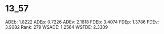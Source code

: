 # 13_57

ADEb: 1.8222
ADEp: 0.7226
ADEv: 2.1818
FDEb: 3.4074
FDEp: 1.3786
FDEv: 3.9082
Rank: 279
WSADE: 1.2564
WSFDE: 2.3309